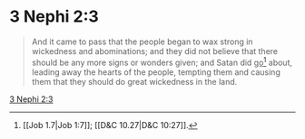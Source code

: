 # 3 Nephi 2:3

> And it came to pass that the people began to wax strong in wickedness and abominations; and they did not believe that there should be any more signs or wonders given; and Satan did <u>go</u>[^a] about, leading away the hearts of the people, tempting them and causing them that they should do great wickedness in the land.

[3 Nephi 2:3](https://www.churchofjesuschrist.org/study/scriptures/bofm/3-ne/2?lang=eng&id=p3#p3)


[^a]: [[Job 1.7|Job 1:7]]; [[D&C 10.27|D&C 10:27]].  

